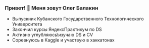 ### Привет! 👋 Меня зовут Олег Балакин

<!--
**Oleg-Balakin/Oleg-Balakin** is a ✨ _special_ ✨ repository because its `README.md` (this file) appears on your GitHub profile.

Here are some ideas to get you started:

- 🔭 I’m currently working on ...
- 🌱 I’m currently learning ...
- 👯 I’m looking to collaborate on ...
- 🤔 I’m looking for help with ...
- 💬 Ask me about ...
- 📫 How to reach me: ...
- 😄 Pronouns: ...
- ⚡ Fun fact: ...
-->
- Выпускник Кубанского Государственного Технологического Университета
- Закончил курсы ЯндексПрактикум по DS
- Активно углубляюсь\изучаю DS и CV
- Соревнуюсь в Kaggle и участвую в хаккатонах
